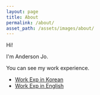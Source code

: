 ```yaml
---
layout: page
title: About
permalink: /about/
asset_path: /assets/images/about/
---
```


Hi! 

I'm Anderson Jo. 

You can see my work experience. 

* [Work Exp in Korean][resume-korea]
* [Work Exp in English][resume-english]

[resume-korea]: /resume/2015/07/25/Resume-Korea/
[resume-english]: https://docs.google.com/document/d/13wy2DewlZrLloYQRNF0NcbzrmD0f0-uwMm2m3CDayuo/edit?usp=sharing